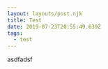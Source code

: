```yaml
---
layout: layouts/post.njk
title: Test
date: 2019-07-23T20:55:49.639Z
tags:
  - test
---
```

asdfadsf
